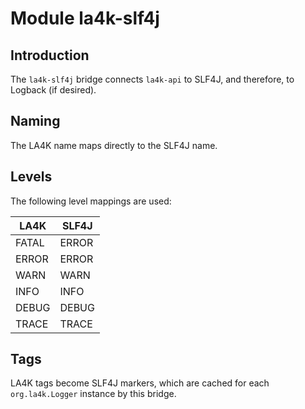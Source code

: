 # Module la4k-slf4j

## Introduction

The `la4k-slf4j` bridge connects `la4k-api` to SLF4J, and therefore, to Logback (if desired).

## Naming

The LA4K name maps directly to the SLF4J name.

## Levels

The following level mappings are used:

| LA4K  | SLF4J |
|-------|-------|
| FATAL | ERROR |
| ERROR | ERROR |
| WARN  | WARN  |
| INFO  | INFO  |
| DEBUG | DEBUG |
| TRACE | TRACE |

## Tags

LA4K tags become SLF4J markers, which are cached for each `org.la4k.Logger` instance by this
bridge.
